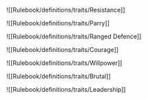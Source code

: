 ![[Rulebook/definitions/traits/Resistance]]

![[Rulebook/definitions/traits/Parry]]

![[Rulebook/definitions/traits/Ranged Defence]]

![[Rulebook/definitions/traits/Courage]]

![[Rulebook/definitions/traits/Willpower]]

![[Rulebook/definitions/traits/Brutal]]

![[Rulebook/definitions/traits/Leadership]]
